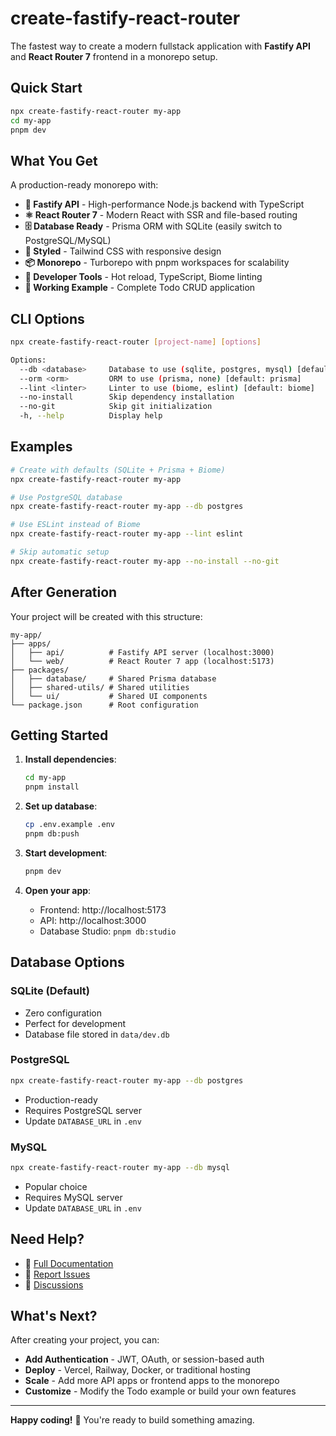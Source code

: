 # create-fastify-react-router

The fastest way to create a modern fullstack application with **Fastify API** and **React Router 7** frontend in a monorepo setup.

## Quick Start

```bash
npx create-fastify-react-router my-app
cd my-app
pnpm dev
```

## What You Get

A production-ready monorepo with:

- **🚀 Fastify API** - High-performance Node.js backend with TypeScript
- **⚛️ React Router 7** - Modern React with SSR and file-based routing
- **🗄️ Database Ready** - Prisma ORM with SQLite (easily switch to PostgreSQL/MySQL)
- **🎨 Styled** - Tailwind CSS with responsive design
- **📦 Monorepo** - Turborepo with pnpm workspaces for scalability
- **🔧 Developer Tools** - Hot reload, TypeScript, Biome linting
- **📱 Working Example** - Complete Todo CRUD application

## CLI Options

```bash
npx create-fastify-react-router [project-name] [options]

Options:
  --db <database>     Database to use (sqlite, postgres, mysql) [default: sqlite]
  --orm <orm>         ORM to use (prisma, none) [default: prisma]
  --lint <linter>     Linter to use (biome, eslint) [default: biome]
  --no-install        Skip dependency installation
  --no-git            Skip git initialization
  -h, --help          Display help
```

## Examples

```bash
# Create with defaults (SQLite + Prisma + Biome)
npx create-fastify-react-router my-app

# Use PostgreSQL database
npx create-fastify-react-router my-app --db postgres

# Use ESLint instead of Biome
npx create-fastify-react-router my-app --lint eslint

# Skip automatic setup
npx create-fastify-react-router my-app --no-install --no-git
```

## After Generation

Your project will be created with this structure:

```
my-app/
├── apps/
│   ├── api/          # Fastify API server (localhost:3000)
│   └── web/          # React Router 7 app (localhost:5173)
├── packages/
│   ├── database/     # Shared Prisma database
│   ├── shared-utils/ # Shared utilities
│   └── ui/           # Shared UI components
└── package.json      # Root configuration
```

## Getting Started

1. **Install dependencies**:

   ```bash
   cd my-app
   pnpm install
   ```

2. **Set up database**:

   ```bash
   cp .env.example .env
   pnpm db:push
   ```

3. **Start development**:

   ```bash
   pnpm dev
   ```

4. **Open your app**:
   - Frontend: http://localhost:5173
   - API: http://localhost:3000
   - Database Studio: `pnpm db:studio`

## Database Options

### SQLite (Default)

- Zero configuration
- Perfect for development
- Database file stored in `data/dev.db`

### PostgreSQL

```bash
npx create-fastify-react-router my-app --db postgres
```

- Production-ready
- Requires PostgreSQL server
- Update `DATABASE_URL` in `.env`

### MySQL

```bash
npx create-fastify-react-router my-app --db mysql
```

- Popular choice
- Requires MySQL server
- Update `DATABASE_URL` in `.env`

## Need Help?

- 📖 [Full Documentation](https://github.com/jarodtaylor/fastify-react-router-starter)
- 🐛 [Report Issues](https://github.com/jarodtaylor/fastify-react-router-starter/issues)
- 💬 [Discussions](https://github.com/jarodtaylor/fastify-react-router-starter/discussions)

## What's Next?

After creating your project, you can:

- **Add Authentication** - JWT, OAuth, or session-based auth
- **Deploy** - Vercel, Railway, Docker, or traditional hosting
- **Scale** - Add more API apps or frontend apps to the monorepo
- **Customize** - Modify the Todo example or build your own features

---

**Happy coding!** 🎉 You're ready to build something amazing.
